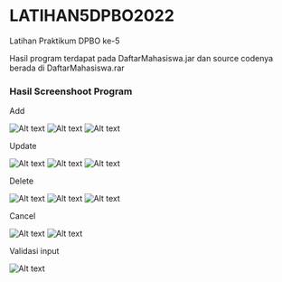 # LATIHAN5DPBO2022
Latihan Praktikum DPBO ke-5

Hasil program terdapat pada DaftarMahasiswa.jar dan source codenya berada di DaftarMahasiswa.rar

### Hasil Screenshoot Program
Add

![Alt text](https://github.com/vegatama/LATIHAN5DPBO2022/blob/main/Screenshoot%20Hasil/add1.png?raw=true "Title")
![Alt text](https://github.com/vegatama/LATIHAN5DPBO2022/blob/main/Screenshoot%20Hasil/add2.png?raw=true "Title")
![Alt text](https://github.com/vegatama/LATIHAN5DPBO2022/blob/main/Screenshoot%20Hasil/add3.png?raw=true "Title")

Update

![Alt text](https://github.com/vegatama/LATIHAN5DPBO2022/blob/main/Screenshoot%20Hasil/update1.png?raw=true "Title")
![Alt text](https://github.com/vegatama/LATIHAN5DPBO2022/blob/main/Screenshoot%20Hasil/update2.png?raw=true "Title")
![Alt text](https://github.com/vegatama/LATIHAN5DPBO2022/blob/main/Screenshoot%20Hasil/update3.png?raw=true "Title")

Delete

![Alt text](https://github.com/vegatama/LATIHAN5DPBO2022/blob/main/Screenshoot%20Hasil/delete1.png?raw=true "Title")
![Alt text](https://github.com/vegatama/LATIHAN5DPBO2022/blob/main/Screenshoot%20Hasil/delete2.png?raw=true "Title")
![Alt text](https://github.com/vegatama/LATIHAN5DPBO2022/blob/main/Screenshoot%20Hasil/delete3.png?raw=true "Title")

Cancel

![Alt text](https://github.com/vegatama/LATIHAN5DPBO2022/blob/main/Screenshoot%20Hasil/cancel1.png?raw=true "Title")
![Alt text](https://github.com/vegatama/LATIHAN5DPBO2022/blob/main/Screenshoot%20Hasil/cancel2.png?raw=true "Title")

Validasi input

![Alt text](https://github.com/vegatama/LATIHAN5DPBO2022/blob/main/Screenshoot%20Hasil/validasi.png?raw=true "Title")
